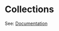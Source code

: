 # Collections

See: [Documentation](https://docs.ansible.com/ansible/latest/collections_guide/index.html)
